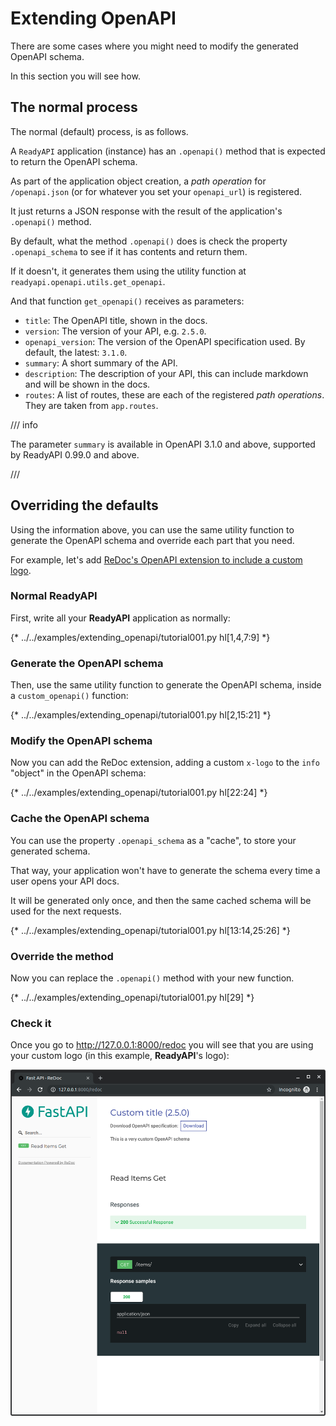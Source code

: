 # Extending OpenAPI

There are some cases where you might need to modify the generated OpenAPI schema.

In this section you will see how.

## The normal process

The normal (default) process, is as follows.

A `ReadyAPI` application (instance) has an `.openapi()` method that is expected to return the OpenAPI schema.

As part of the application object creation, a *path operation* for `/openapi.json` (or for whatever you set your `openapi_url`) is registered.

It just returns a JSON response with the result of the application's `.openapi()` method.

By default, what the method `.openapi()` does is check the property `.openapi_schema` to see if it has contents and return them.

If it doesn't, it generates them using the utility function at `readyapi.openapi.utils.get_openapi`.

And that function `get_openapi()` receives as parameters:

* `title`: The OpenAPI title, shown in the docs.
* `version`: The version of your API, e.g. `2.5.0`.
* `openapi_version`: The version of the OpenAPI specification used. By default, the latest: `3.1.0`.
* `summary`: A short summary of the API.
* `description`: The description of your API, this can include markdown and will be shown in the docs.
* `routes`: A list of routes, these are each of the registered *path operations*. They are taken from `app.routes`.

/// info

The parameter `summary` is available in OpenAPI 3.1.0 and above, supported by ReadyAPI 0.99.0 and above.

///

## Overriding the defaults

Using the information above, you can use the same utility function to generate the OpenAPI schema and override each part that you need.

For example, let's add <a href="https://github.com/Rebilly/ReDoc/blob/master/docs/redoc-vendor-extensions.md#x-logo" class="external-link" target="_blank">ReDoc's OpenAPI extension to include a custom logo</a>.

### Normal **ReadyAPI**

First, write all your **ReadyAPI** application as normally:

{* ../../examples/extending_openapi/tutorial001.py hl[1,4,7:9] *}

### Generate the OpenAPI schema

Then, use the same utility function to generate the OpenAPI schema, inside a `custom_openapi()` function:

{* ../../examples/extending_openapi/tutorial001.py hl[2,15:21] *}

### Modify the OpenAPI schema

Now you can add the ReDoc extension, adding a custom `x-logo` to the `info` "object" in the OpenAPI schema:

{* ../../examples/extending_openapi/tutorial001.py hl[22:24] *}

### Cache the OpenAPI schema

You can use the property `.openapi_schema` as a "cache", to store your generated schema.

That way, your application won't have to generate the schema every time a user opens your API docs.

It will be generated only once, and then the same cached schema will be used for the next requests.

{* ../../examples/extending_openapi/tutorial001.py hl[13:14,25:26] *}

### Override the method

Now you can replace the `.openapi()` method with your new function.

{* ../../examples/extending_openapi/tutorial001.py hl[29] *}

### Check it

Once you go to <a href="http://127.0.0.1:8000/redoc" class="external-link" target="_blank">http://127.0.0.1:8000/redoc</a> you will see that you are using your custom logo (in this example, **ReadyAPI**'s logo):

<img src="/img/tutorial/extending-openapi/image01.png">
